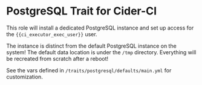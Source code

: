 PostgreSQL Trait for Cider-CI
==================================================================

This role will install a dedicated PostgreSQL instance and set up access for
the `{{ci_executor_exec_user}}` user.

The instance is distinct from the default PostgreSQL instance on the system!
The default data location is under the `/tmp` directory. Everything will
be recreated from scratch after a reboot!

See the vars defined in `/traits/postgresql/defaults/main.yml` for
customization.
